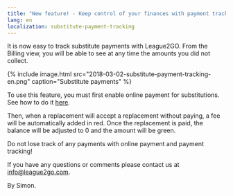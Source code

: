 ```yaml
---
title: "New feature! - Keep control of your finances with payment tracking"
lang: en
localization: substitute-payment-tracking
---
```

It is now easy to track substitute payments with League2GO. From the Billing view, you will be able to see at any time the amounts you did not collect.

{% include image.html src="2018-03-02-substitute-payment-tracking-en.png" caption="Substitute payments" %}

To use this feature, you must first enable online payment for substitutions. See how to do it [here](http://blog.maligue.ca/subtitute-payments/).

Then, when a replacement will accept a replacement without paying, a fee will be automatically added in red. Once the replacement is paid, the balance will be adjusted to 0 and the amount will be green.

Do not lose track of any payments with online payment and payment tracking!

If you have any questions or comments please contact us at [info@league2go.com](mailto:info@league2go.com).

By Simon.
